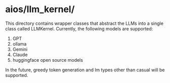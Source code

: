 # aios/llm_kernel/

This directory contains wrapper classes that abstract the LLMs into a single class called LLMKernel. Currently, the following models are supported:

1. GPT
2. ollama
3. Gemini
4. Claude
5. huggingface open source models

In the future, greedy token generation and lm types other than casual will be supported.
